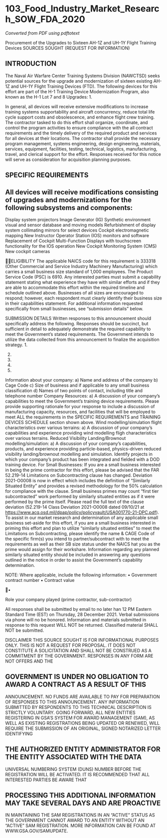 # 103_Food_Industry_Market_Research_SOW_FDA_2020

_Converted from PDF using pdftotext_

Procurement of the Upgrades to Sixteen AH-1Z and UH-1Y Flight Training Devices
SOURCES SOUGHT (REQUEST FOR INFORMATION)
## INTRODUCTION
The Naval Air Warfare Center Training Systems Division (NAWCTSD)
seeks potential sources for the
upgrade and modernization of sixteen existing AH-1Z and UH-1Y Flight Training Devices (FTD). The following
devices for this effort are part of the H-1 Training Device Modernization Program, also known as the H-1 Lot 7 and
8 Upgrades:
1.

In general, all devices will receive extensive modifications to increase training systems supportability and aircraft
concurrency, reduce total life cycle support costs and obsolescence, and enhance flight crew training. The
contractor tasked to do this effort shall organize, coordinate, and control the program activities to ensure compliance
with the all contract requirements and the timely delivery of the required product and services for all devices at their
locations. The contractor shall provide the necessary program management, systems engineering, design
engineering, materials, services, equipment, facilities, testing, technical, logistics, manufacturing, travel, and clerical
support for the effort. Responses received for this notice will serve as consideration for acquisition planning
purposes.
## SPECIFIC REQUIREMENTS
All devices will receive modifications consisting of upgrades and modernizations for the following subsystems and
components:
-

Display system projectors
Image Generator (IG)
Synthetic environment visual and sensor database and moving models
Refurbishment of display system collimating mirrors for select devices
Cockpit electromagnetic mapping
New Instructor Operator Station (IOS) monitors and software
Replacement of Cockpit Multi-Function Displays with touchscreen functionality for the IOS operation
New Cockpit Monitoring System (CMS)
New cockpit cameras

ELIGIBILITY
The applicable NAICS code for this requirement is 333318 (Other Commercial and Service Industry Machinery
Manufacturing) which carries a small business size standard of 1,000 employees. The Product Service Code (PSC)
is 6910. Any interested parties must submit a capability statement stating what experience they have with similar
efforts and if they are able to accommodate this effort within the required timeline and schedule outlined above.
Businesses of all sizes are encouraged to respond; however, each respondent must clearly identify their business size
in their capabilities statement. For additional information requested specifically from small businesses, see
“submission details” below.

SUBMISSION DETAILS
Written responses to this announcement should specifically address the following. Responses should be succinct,
but sufficient in detail to adequately demonstrate the required capability to meet the Government’s stated
requirements. The Government intends to utilize the data collected from this announcement to finalize the
acquisition strategy.
1.

2.

3.
4.

5.

Information about your company:
a) Name and address of the company
b) Cage Code
c) Size of business and if applicable to any small business classification
d) Names of two points of contact, including title and telephone number
Company Resources:
a) A discussion of your company’s capabilities to meet the Government’s training device
requirements. Please provide supporting rationale for your response to include a discussion of
manufacturing capacity, resources, and facilities that will be employed to meet ALL the
requirements in the SPECIFIC REQUIREMENTS and TRAINING DEVICES SCHEDULE
section shown above.
Wind modelling/simulation flight characteristics over various terrains:
a) A discussion of your company’s capabilities and experience providing wind modelling fligh
characteristics over various terrains.
Reduced Visibility Landing/Brownout modelling/simulation:
a) A discussion of your company’s capabilities, products, and experience providing particle-based,
physics-driven reduced visibility landing/brownout modelling and simulation. Identify projects in
which your company’s product has been integrated and fielded with a DOD training device.
For Small Businesses: If you are a small business interested in being the prime contractor for this effort,
please be advised that the FAR 52.219-14 Limitations on Subcontracting clause has changed. Deviation
2021-O0008 is now in effect which includes the definition of “Similarly Situated Entity” and provides a
revised methodology for the 50% calculation for compliance with the clause. Small business primes may
count “first tier subcontracted” work performed by similarly situated entities as if it were performed by the
prime itself. Please read the full text of the clause deviation (52.219-14 Class Deviation 2021-O0008 dated
09/10/21 at https://www.acq.osd.mil/dpap/policy/policyvault/USA001770-21-DPC.pdf).
To assist in our market research and determination of any applicable small business set-aside for this effort,
if you are a small business interested in priming this effort and plan to utilize “similarly situated entities” to
meet the Limitations on Subcontracting, please identify the name & CAGE Code of the specific firm(s) you
intend to partner/subcontract with to meet the requirements as well as their SB size status under the NAICS
hat you as the prime would assign for their workshare. Information regarding any planned similarly
situated entity should be included in answering any questions outlined in the notice in order to assist the
Government’s capability determination.

NOTE: Where applicable, include the following information:
• Government contract number
• Contract value

•

Role your company played (prime contractor, sub-contractor)

All responses shall be submitted by email to
no later
han 12 PM Eastern Standard Time (EST) on Thursday, 28 December 2021. Verbal submissions via phone will no
be honored. Information and materials submitted in response to this request WILL NOT be returned. Classified
material SHALL NOT be submitted.

DISCLAIMER
THIS SOURCE SOUGHT IS FOR INFORMATIONAL PURPOSES ONLY. THIS IS NOT A REQUEST FOR
PROPOSAL. IT DOES NOT CONSTITUTE A SOLICITATION AND SHALL NOT BE CONSTRUED AS A
COMMITMENT BY THE GOVERNMENT. RESPONSES IN ANY FORM ARE NOT OFFERS AND THE
## GOVERNMENT IS UNDER NO OBLIGATION TO AWARD A CONTRACT AS A RESULT OF THIS
ANNOUNCEMENT. NO FUNDS ARE AVAILABLE TO PAY FOR PREPARATION OF RESPONSES TO THIS
ANNOUNCEMENT. ANY INFORMATION SUBMITTED BY RESPONDENTS TO THIS TECHNICAL
DESCRIPTION IS STRICTLY VOLUNTARY.
GOING FORWARD, ALL NEW ENTITIES REGISTERING IN GSA’S SYSTEM FOR AWARD
MANAGEMENT (SAM), AS WELL AS EXISTING REGISTRATIONS BEING UPDATED OR RENEWED,
WILL REQUIRE THE SUBMISSION OF AN ORIGINAL, SIGNED NOTARIZED LETTER IDENTIFYING
## THE AUTHORIZED ENTITY ADMINISTRATOR FOR THE ENTITY ASSOCIATED WITH THE DATA
UNIVERSAL NUMBERING SYSTEM (DUNS) NUMBER BEFORE THE REGISTRATION WILL BE
ACTIVATED. IT IS RECOMMENDED THAT ALL INTERESTED PARTIES BE AWARE THAT
## PROCESSING THIS ADDITIONAL INFORMATION MAY TAKE SEVERAL DAYS AND ARE PROACTIVE
IN MAINTAINING THE SAM REGISTRATIONS IN AN “ACTIVE” STATUS AS THE GOVERNMENT
CANNOT AWARD TO AN ENTITY WITHOUT AN “ACTIVE” SAM REGISTRATION. MORE
INFORMATION CAN BE FOUND AT WWW.GSA.GOV/SAMUPDATE.

